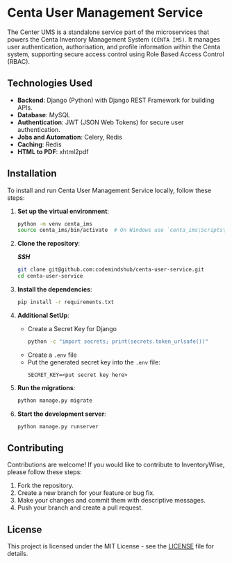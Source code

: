 # Centa User Management Service

The Center UMS is a standalone service part of the microservices that powers
the Centa Inventory Management System `(CENTA IMS)`. It manages user
authentication, authorisation, and profile information within the Centa system,
supporting secure access control using Role Based Access Control (RBAC).

## Technologies Used

- **Backend**: Django (Python) with Django REST Framework for building APIs.
- **Database**: MySQL
- **Authentication**: JWT (JSON Web Tokens) for secure user authentication.
- **Jobs and Automation**: Celery, Redis
- **Caching**: Redis
- **HTML to PDF**: xhtml2pdf

## Installation

To install and run Centa User Management Service locally, follow these steps:

1. **Set up the virtual environment**:

   ```bash
   python -m venv centa_ims
   source centa_ims/bin/activate  # On Windows use `centa_ims\Scripts\activate`
   ```

2. **Clone the repository**:

   **_SSH_**

   ```bash
   git clone git@github.com:codemindshub/centa-user-service.git
   cd centa-user-service
   ```

3. **Install the dependencies**:

   ```bash
   pip install -r requirements.txt
   ```

4. **Additional SetUp**:

   - Create a Secret Key for Django
     ```bash
     python -c "import secrets; print(secrets.token_urlsafe())"
     ```
   - Create a `.env` file
   - Put the generated secret key into the `.env` file:
     ```text
     SECRET_KEY=<put secret key here>
     ```

5. **Run the migrations**:

   ```bash
   python manage.py migrate
   ```

6. **Start the development server**:

   ```bash
   python manage.py runserver
   ```

## Contributing

Contributions are welcome! If you would like to contribute to InventoryWise,
please follow these steps:

1. Fork the repository.
2. Create a new branch for your feature or bug fix.
3. Make your changes and commit them with descriptive messages.
4. Push your branch and create a pull request.

## License

This project is licensed under the MIT License - see the
[LICENSE](LICENSE) file for details.
